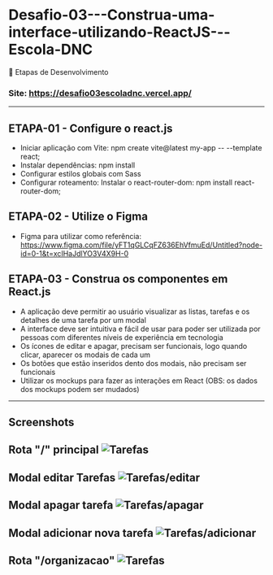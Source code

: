 # Desafio-03---Construa-uma-interface-utilizando-ReactJS---Escola-DNC
🎯 Etapas de Desenvolvimento

### Site: https://desafio03escoladnc.vercel.app/

---

## ETAPA-01 - Configure o react.js
- Iniciar aplicação com Vite: npm create vite@latest my-app -- --template react;
- Instalar dependências: npm install
- Configurar estilos globais com Sass
- Configurar roteamento: Instalar o react-router-dom: npm install react-router-dom;

## ETAPA-02 - Utilize o Figma
- Figma para utilizar como referência: https://www.figma.com/file/yFT1qGLCqFZ636EhVfmuEd/Untitled?node-id=0-1&t=xcIHaJdlYO3V4X9H-0

## ETAPA-03 - Construa os componentes em React.js
- A aplicação deve permitir ao usuário visualizar as listas, tarefas e os detalhes de uma tarefa por um modal
- A interface deve ser intuitiva e fácil de usar para poder ser utilizada por pessoas com diferentes níveis de experiência em tecnologia
- Os ícones de editar e apagar, precisam ser funcionais, logo quando clicar, aparecer os modais de cada um
- Os botões que estão inseridos dento dos modais, não precisam ser funcionais
- Utilizar os mockups para fazer as interações em React (OBS: os dados dos mockups podem ser mudados)

---

## Screenshots
Rota "/" principal 
![Tarefas](https://i.ibb.co/K9zQVhm/Captura-de-tela-2023-11-13-110144.png)
---
Modal editar Tarefas
![Tarefas/editar](https://i.ibb.co/HX7QPQN/Captura-de-tela-2023-11-13-110431.png)
---
Modal apagar tarefa
![Tarefas/apagar](https://i.ibb.co/Pt9CcNN/Captura-de-tela-2023-11-13-110440.png)
---
Modal adicionar nova tarefa
![Tarefas/adicionar](https://i.ibb.co/L0wZymd/Captura-de-tela-2023-11-13-110447.png)
---
Rota "/organizacao"
![Tarefas](https://i.ibb.co/5hZJR22/Captura-de-tela-2023-11-13-110159.png)
---